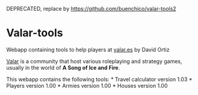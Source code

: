 DEPRECATED, replace by https://github.com/buenchico/valar-tools2

# Valar-tools

Webapp containing tools to help players at 
    [valar.es](www.valar.es) by David Ortiz

[Valar](www.valar.es) is a community that host various roleplaying 
    and strategy games, usually in the world of <strong>A Song of Ice and Fire</strong>.
    
This webapp contains the following tools:
    * Travel calculator version 1.03
    * Players version 1.00
    * Armies version 1.00
    * Houses version 1.00
